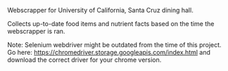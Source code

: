 Webscrapper for University of California, Santa Cruz dining hall.

Collects up-to-date food items and nutrient facts based on the time the webscrapper is ran.

Note: Selenium webdriver might be outdated from the time of this project. 
Go here: https://chromedriver.storage.googleapis.com/index.html and download the correct
driver for your chrome version.